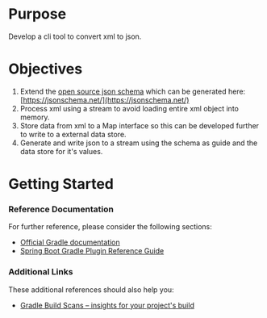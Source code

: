 # Purpose
Develop a cli tool to convert xml to json.

# Objectives
1. Extend the [open source json schema](http://json-schema.org/latest/json-schema-validation.html) which can be generated here: [https://jsonschema.net/](https://jsonschema.net/)
2. Process xml using a stream to avoid loading entire xml object into memory.
3. Store data from xml to a Map interface so this can be developed further to write to a external data store.
4. Generate and write json to a stream using the schema as guide and the data store for it's values.

# Getting Started

### Reference Documentation
For further reference, please consider the following sections:

* [Official Gradle documentation](https://docs.gradle.org)
* [Spring Boot Gradle Plugin Reference Guide](https://docs.spring.io/spring-boot/docs/2.2.0.RELEASE/gradle-plugin/reference/html/)

### Additional Links
These additional references should also help you:

* [Gradle Build Scans – insights for your project's build](https://scans.gradle.com#gradle)

